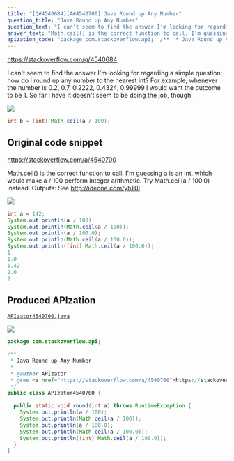 ```yaml
---
title: "[Q#4540684][A#4540700] Java Round up Any Number"
question_title: "Java Round up Any Number"
question_text: "I can't seem to find the answer I'm looking for regarding a simple question: how do I round up any number to the nearest int? For example, whenever the number is 0.2, 0.7, 0.2222, 0.4324, 0.99999 I would want the outcome to be 1. So far I have It doesn't seem to be doing the job, though."
answer_text: "Math.ceil() is the correct function to call. I'm guessing a is an int, which would make a / 100 perform integer arithmetic. Try Math.ceil(a / 100.0) instead. Outputs: See http://ideone.com/yhT0l"
apization_code: "package com.stackoverflow.api;  /**  * Java Round up Any Number  *  * @author APIzator  * @see <a href=\"https://stackoverflow.com/a/4540700\">https://stackoverflow.com/a/4540700</a>  */ public class APIzator4540700 {    public static void round(int a) throws RuntimeException {     System.out.println(a / 100);     System.out.println(Math.ceil(a / 100));     System.out.println(a / 100.0);     System.out.println(Math.ceil(a / 100.0));     System.out.println((int) Math.ceil(a / 100.0));   } }"
---
```


https://stackoverflow.com/q/4540684

I can&#x27;t seem to find the answer I&#x27;m looking for regarding a simple question: how do I round up any number to the nearest int?
For example, whenever the number is 0.2, 0.7, 0.2222, 0.4324, 0.99999 I would want the outcome to be 1.
So far I have
It doesn&#x27;t seem to be doing the job, though.


<div class="code-logo"><img src="/stackoverflow.png" /></div>

```java
int b = (int) Math.ceil(a / 100);
```


## Original code snippet

https://stackoverflow.com/a/4540700

Math.ceil() is the correct function to call. I&#x27;m guessing a is an int, which would make a / 100 perform integer arithmetic. Try Math.ceil(a / 100.0) instead.
Outputs:
See http://ideone.com/yhT0l

<div class="code-logo"><img src="/stackoverflow.png" /></div>

```java
int a = 142;
System.out.println(a / 100);
System.out.println(Math.ceil(a / 100));
System.out.println(a / 100.0);
System.out.println(Math.ceil(a / 100.0));
System.out.println((int) Math.ceil(a / 100.0));
1
1.0
1.42
2.0
2
```

## Produced APIzation

[`APIzator4540700.java`](https://github.com/pasqualesalza/apization-temp-data/raw/master/search/APIzator4540700.java)

<div class="code-logo"><img src="/apizator.png" /></div>

```java
package com.stackoverflow.api;

/**
 * Java Round up Any Number
 *
 * @author APIzator
 * @see <a href="https://stackoverflow.com/a/4540700">https://stackoverflow.com/a/4540700</a>
 */
public class APIzator4540700 {

  public static void round(int a) throws RuntimeException {
    System.out.println(a / 100);
    System.out.println(Math.ceil(a / 100));
    System.out.println(a / 100.0);
    System.out.println(Math.ceil(a / 100.0));
    System.out.println((int) Math.ceil(a / 100.0));
  }
}

```